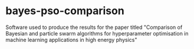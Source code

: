 # bayes-pso-comparison
Software used to produce the results for the paper titled "Comparison of Bayesian and particle swarm algorithms for hyperparameter optimisation in machine learning applications in high energy physics"
